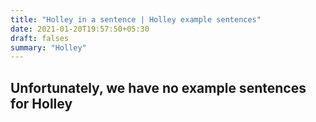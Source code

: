 ```yaml
---
title: "Holley in a sentence | Holley example sentences"
date: 2021-01-20T19:57:50+05:30
draft: falses
summary: "Holley"
---
```

## Unfortunately, we have no example sentences for Holley                 
